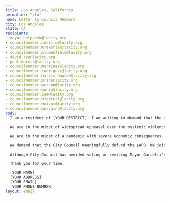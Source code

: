 ```yaml
---
title: Los Angeles, California
permalink: "/la"
name: Letter to Council Members
city: Los Angeles
state: CA
recipients:
- mayor.helpdesk@lacity.org
- councilmember.cedillo@lacity.org
- councilmember.Krekorian@lacity.org
- councilmember.blumenfield@lacity.org
- david.ryu@lacity.org
- paul.koretz@lacity.org
- councilmember.martinez@lacity.org
- councilmember.rodriguez@lacity.org
- councilmember.harris-dawson@lacity.org
- councilmember.price@lacity.org
- councilmember.wesson@lacity.org
- councilmember.bonin@lacity.org
- councilmember.lee@lacity.org
- councilmember.ofarrell@lacity.org
- councilmember.huizar@lacity.org
- councilmember.buscaino@lacity.org
body: |
  I am a resident of [YOUR DISTRICT]. I am writing to demand that the City Council adopt a People’s Budget that prioritizes community wellbeing and redirects funding away from the police.

  We are in the midst of widespread upheaval over the systemic violence of policing, embodied by the LAPD’s well documented history of murdering Black people. We will no longer accept empty gestures and suggestions of “reform.” This includes Mayor Garcetti's paltry 5% proposed cut with no clarity as to where these funds will be redirected, if at all. We are demanding that our voices be heard now, and that real change be made to the way this city allocates its resources.

  We are in the midst of a pandemic with severe economic consequences. Over 50% of Angelenos are unemployed, and we can expect 42% lasting unemployment. Over 50% of those in this city are renters. When people are unemployed, they cannot pay rent. Prior to the pandemic, 60k people were unhoused; the evictions and economic insecurity caused by COVID-19 will bring that number even higher.

  We demand that the City Council meaningfully defund the LAPD. We join the calls of those across the country to #DefundThePolice. We demand a budget that adequately and effectively meets the needs of at-risk Angelenos during this trying and uncertain time, when livelihoods are on the line. We demand a budget that supports community wellbeing, rather than empowers the police forces that tear them apart.

  Although City Council has avoided voting or revising Mayor Garcetti's draconian budget proposal, the document is back in your hands. It is your duty to represent your constituents. I am urging you to completely revise the LA budget for 2020-2021 fiscal year, and to fund #CareNotCops. You need to adopt a People’s Budget. Public opinion is with me.

  Thank you for your time,

  [YOUR NAME]
  [YOUR ADDRESS]
  [YOUR EMAIL]
  [YOUR PHONE NUMBER]
layout: email
---
```


